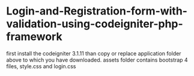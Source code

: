 # Login-and-Registration-form-with-validation-using-codeigniter-php-framework
first install the codeigniter 3.1.11 
than copy or replace application folder above to which you have downloaded.
assets folder contains bootstrap 4 files, style.css and login.css

